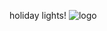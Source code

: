 holiday lights!
![logo](https://github.com/user-attachments/assets/2cffe49f-c9cc-4349-9a79-583307bf2669)
